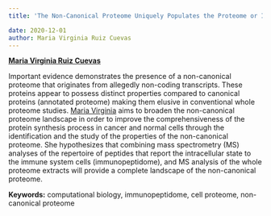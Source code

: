 ```yaml
---
title: 'The Non-Canonical Proteome Uniquely Populates the Proteome or Immunopeptidome'

date: 2020-12-01
author: Maria Virginia Ruiz Cuevas
---
```


[**Maria Virginia Ruiz Cuevas**](/author/maria-virginia-ruiz-cuevas)

<!--more-->

Important evidence demonstrates the presence of a non-canonical proteome that originates from allegedly non-coding transcripts. These proteins appear to possess distinct properties compared to canonical proteins (annotated proteome) making them elusive in conventional whole proteome studies. [Maria Virginia](/author/maria-virginia-ruiz-cuevas) aims to broaden the non-canonical proteome landscape in order to improve the comprehensiveness of the protein synthesis process in cancer and normal cells through the identification and the study of the properties of the non-canonical proteome. She hypothesizes that combining mass spectrometry (MS) analyses of the repertoire of peptides that report the intracellular state to the immune system cells (immunopeptidome), and MS analysis of the whole proteome extracts will provide a complete landscape of the non-canonical proteome.

**Keywords:** computational biology, immunopeptidome, cell proteome, non-canonical proteome
